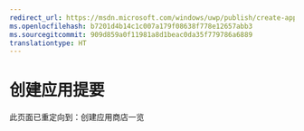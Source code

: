 ```yaml
---
redirect_url: https://msdn.microsoft.com/windows/uwp/publish/create-app-store-listings
ms.openlocfilehash: b7201d4b14c1c007a179f08638f778e12657abb3
ms.sourcegitcommit: 909d859a0f11981a8d1beac0da35f779786a6889
translationtype: HT
---
```

# <a name="create-app-descriptions"></a>创建应用提要

此页面已重定向到：创建应用商店一览